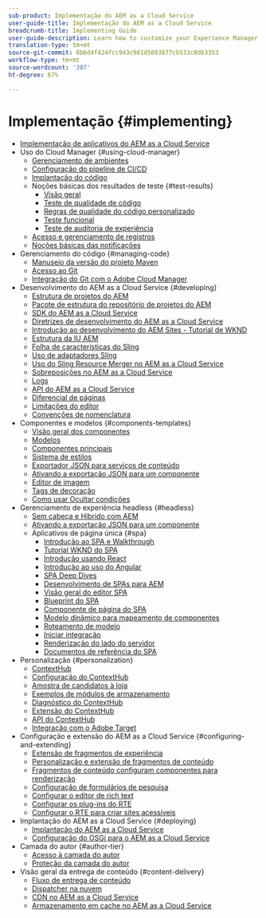 ```yaml
---
sub-product: Implementação do AEM as a Cloud Service
user-guide-title: Implementação do AEM as a Cloud Service
breadcrumb-title: Implementing Guide
user-guide-description: Learn how to customize your Experience Manager as a Cloud Service deployment, including development and deployment topics.
translation-type: tm+mt
source-git-commit: 8b6d4f424fcc943c981d5883877cb533c8d63353
workflow-type: tm+mt
source-wordcount: '387'
ht-degree: 67%

---
```



# Implementação {#implementing}

+ [Implementação de aplicativos do AEM as a Cloud Service](/help/implementing/home.md)
+ Uso do Cloud Manager {#using-cloud-manager}
   + [Gerenciamento de ambientes](cloud-manager/manage-environments.md)
   + [Configuração do pipeline de CI/CD](cloud-manager/configure-pipeline.md)
   + [Implantação do código](cloud-manager/deploy-code.md)
   + Noções básicas dos resultados de teste {#test-results}
      + [Visão geral](/help/implementing/cloud-manager/overview-test-results.md)
      + [Teste de qualidade de código](/help/implementing/cloud-manager/code-quality-testing.md)
      + [Regras de qualidade do código personalizado](cloud-manager/custom-code-quality-rules.md)
      + [Teste funcional](/help/implementing/cloud-manager/functional-testing.md)
      + [Teste de auditoria de experiência](/help/implementing/cloud-manager/experience-audit-testing.md)
   + [Acesso e gerenciamento de registros](cloud-manager/manage-logs.md)
   + [Noções básicas das notificações](cloud-manager/notifications.md)
+ Gerenciamento do código {#managing-code}
   + [Manuseio da versão do projeto Maven](cloud-manager/project-version-handling.md)
   + [Acesso ao Git](cloud-manager/accessing-git.md)
   + [Integração do Git com o Adobe Cloud Manager](cloud-manager/integrating-with-git.md)
+ Desenvolvimento do AEM as a Cloud Service {#developing}
   + [Estrutura de projetos do AEM](developing/introduction/aem-project-content-package-structure.md)
   + [Pacote de estrutura do repositório de projetos do AEM](developing/introduction/repository-structure-package.md)
   + [SDK do AEM as a Cloud Service](developing/introduction/aem-as-a-cloud-service-sdk.md)
   + [Diretrizes de desenvolvimento do AEM as a Cloud Service](developing/introduction/development-guidelines.md)
   + [Introdução ao desenvolvimento do AEM Sites - Tutorial de WKND](developing/introduction/develop-wknd-tutorial.md)
   + [Estrutura da IU AEM](developing/introduction/ui-structure.md)
   + [Folha de características do Sling](developing/introduction/sling-cheatsheet.md)
   + [Uso de adaptadores Sling](developing/introduction/sling-adapters.md)
   + [Uso do Sling Resource Merger no AEM as a Cloud Service](developing/introduction/sling-resource-merger.md)
   + [Sobreposições no AEM as a Cloud Service](developing/introduction/overlays.md)
   + [Logs](developing/introduction/logging.md)
   + [API do AEM as a Cloud Service](https://docs.adobe.com/content/help/pt/experience-manager-cloud-service/implementing/developing/ref/javadoc/index.html)
   + [Diferencial de páginas](/help/implementing/developing/introduction/page-diff.md)
   + [Limitações do editor](/help/implementing/developing/introduction/editor-limitations.md)
   + [Convenções de nomenclatura](/help/implementing/developing/introduction/naming-conventions.md)
+ Componentes e modelos {#components-templates}
   + [Visão geral dos componentes](developing/components/overview.md)
   + [Modelos](developing/components/templates.md)
   + [Componentes principais](https://docs.adobe.com/content/help/pt-BR/experience-manager-core-components/using/introduction.html)
   + [Sistema de estilos](/help/sites-cloud/authoring/features/style-system.md)
   + [Exportador JSON para serviços de conteúdo](developing/components/json-exporter.md)
   + [Ativando a exportação JSON para um componente](developing/components/enabling-json-exporter.md)
   + [Editor de imagem ](developing/components/image-editor.md)
   + [Tags de decoração](developing/components/decoration-tag.md)
   + [Como usar Ocultar condições](developing/components/hide-conditions.md)
+ Gerenciamento de experiência headless {#headless}
   + [Sem cabeça e Híbrido com AEM](https://www.adobe.com/content/dam/www/us/en/marketing/experience-manager-sites/headless-content-management-system/pdfs/aem-hybrid-architecture-wp-1-18-19.pdf)
   + [Ativando a exportação JSON para um componente](developing/components/enabling-json-exporter.md)
   + Aplicativos de página única {#spa}
      + [Introdução ao SPA e Walkthrough](developing/spa/introduction.md)
      + [Tutorial WKND do SPA](developing/spa/wknd-tutorial.md)
      + [Introdução usando React](developing/spa/getting-started-react.md)
      + [Introdução ao uso do Angular](developing/spa/getting-started-angular.md)
      + [SPA Deep Dives](developing/spa/deep-dives.md)
      + [Desenvolvimento de SPAs para AEM](developing/spa/developing.md)
      + [Visão geral do editor SPA](developing/spa/editor-overview.md)
      + [Blueprint do SPA](developing/spa/blueprint.md)
      + [Componente de página do SPA](developing/spa/page-component.md)
      + [Modelo dinâmico para mapeamento de componentes](developing/spa/model-to-component-mapping.md)
      + [Roteamento de modelo](developing/spa/routing.md)
      + [Iniciar integração](developing/spa/launch-integration.md)
      + [Renderização do lado do servidor](developing/spa/ssr.md)
      + [Documentos de referência do SPA](developing/spa/reference-materials.md)
+ Personalização {#personalization}
   + [ContextHub](developing/personalization/contexthub.md)
   + [Configuração do ContextHub](developing/personalization/configuring-contexthub.md)
   + [Amostra de candidatos à loja](developing/personalization/sample-stores.md)
   + [Exemplos de módulos de armazenamento](developing/personalization/sample-modules.md)
   + [Diagnóstico do ContextHub](developing/personalization/contexthub-diagnostics.md)
   + [Extensão do ContextHub](developing/personalization/extending-contexthub.md)
   + [API do ContextHub](developing/personalization/contexthub-api.md)
   + [Integração com o Adobe Target](/help/sites-cloud/integrating/adobe-target.md)
+ Configuração e extensão do AEM as a Cloud Service {#configuring-and-extending}
   + [Extensão de fragmentos de experiência](developing/extending/experience-fragments.md)
   + [Personalização e extensão de fragmentos de conteúdo](developing/extending/content-fragments-customizing.md)
   + [Fragmentos de conteúdo configuram componentes para renderização](developing/extending/content-fragments-configuring-components-rendering.md)
   + [Configuração de formulários de pesquisa](developing/extending/search-forms.md)
   + [Configurar o editor de rich text](/help/implementing/developing/extending/rich-text-editor.md)
   + [Configurar os plug-ins do RTE](/help/implementing/developing/extending/configure-rich-text-editor-plug-ins.md)
   + [Configurar o RTE para criar sites acessíveis](/help/implementing/developing/extending/rte-accessible-content.md)
+ Implantação do AEM as a Cloud Service {#deploying}
   + [Implantação do AEM as a Cloud Service](deploying/overview.md)
   + [Configuração do OSGi para o AEM as a Cloud Service](deploying/configuring-osgi.md)
+ Camada do autor {#author-tier}
   + [Acesso à camada do autor](/help/implementing/author-tier/accessing-the-author-tier.md)
   + [Proteção da camada do autor](/help/implementing/author-tier/securing-the-author-tier.md)
+ Visão geral da entrega de conteúdo {#content-delivery}
   + [Fluxo de entrega de conteúdo](dispatcher/overview.md)
   + [Dispatcher na nuvem](dispatcher/disp-overview.md)
   + [CDN no AEM as a Cloud Service](dispatcher/cdn.md)
   + [Armazenamento em cache no AEM as a Cloud Service](dispatcher/caching.md)
